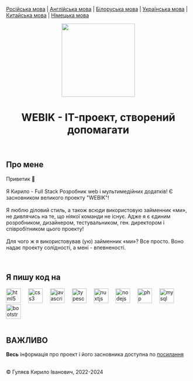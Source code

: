 <p><a href="https://github.com/gki-webik/gki-webik/blob/main/README.md">Російська мова</a> | <a href="https://github.com/gki-webik/gki-webik/blob/main/README-EN.md">Англійська мова</a> | <a href="https://github.com/gki-webik/gki-webik/blob/main/README-BE.md">Білоруська мова</a> | <a href="https://github.com/gki-webik/gki-webik/blob/main/README-UK.md">Українська мова</a> | <a href="https://github.com/gki-webik/gki-webik/blob/main/README-ZH.md">Китайська мова</a> | <a href="https://github.com/gki-webik/gki-webik/blob/main/README-DE.md">Німецька мова</a></p>
<div align="center">
  <kbd><img height="200" src="https://gki-webik.ru/mfs/s?path=/images/regular/iconka.png"  /></kbd>
</div>
<h1 align="center">WEBIK - IT-проект, створений допомагати</h1>
<br>
<h2 style="text-align: left;">Про мене</h2>
<p style="text-align: left;">Приветик 👋<br><br>Я Кирило - Full Stack Розробник web і мультимедійних додатків! Є засновником великого проекту "WEBIK"!<br><br>Я люблю діловий стиль, а також всюди використовую займенник «ми», не дивлячись на те, що ніякої команди не існує. Адже я є єдиним розробником, дизайнером, тестувальником, ген. директором і співробітником цього проекту!<br><br>Для чого ж я використовував (ую) займенник «ми»? Все просто. Воно надає проекту солідності, а мені - впевненості.</p>
<br>
<h2 style="text-align: left;">Я пишу код на</h2>
<div style="text-align: left;">
  <img src="https://cdn.jsdelivr.net/gh/devicons/devicon/icons/html5/html5-original.svg" height="40" alt="html5 logo"  />
  <img width="12" />
  <img src="https://cdn.jsdelivr.net/gh/devicons/devicon/icons/css3/css3-original.svg" height="40" alt="css3 logo"  />
  <img width="12" />
  <img src="https://cdn.jsdelivr.net/gh/devicons/devicon/icons/javascript/javascript-original.svg" height="40" alt="javascript logo"  />
  <img width="12" />
  <img src="https://cdn.jsdelivr.net/gh/devicons/devicon/icons/typescript/typescript-original.svg" height="40" alt="typescript logo"  />
  <img width="12" />
  <img src="https://cdn.jsdelivr.net/gh/devicons/devicon/icons/nuxtjs/nuxtjs-original.svg" height="40" alt="nuxtjs logo"  />
  <img width="12" />
  <img src="https://cdn.jsdelivr.net/gh/devicons/devicon/icons/nodejs/nodejs-original.svg" height="40" alt="nodejs logo"  />
  <img width="12" />
  <img src="https://cdn.jsdelivr.net/gh/devicons/devicon/icons/php/php-original.svg" height="40" alt="php logo"  />
  <img width="12" />
  <img src="https://cdn.jsdelivr.net/gh/devicons/devicon/icons/mysql/mysql-original.svg" height="40" alt="mysql logo"  />
  <img width="12" />
  <img src="https://cdn.jsdelivr.net/gh/devicons/devicon/icons/bootstrap/bootstrap-original.svg" height="40" alt="bootstrap logo"  />
</div>
<br>
<h2>ВАЖЛИВО</h2>
<p><b>Весь</b> інформація про проект і його засновника доступна по <a href="//gki-webik.ru/wk-data" target="_blank">посилання</a></p>
<br>
© Гуляєв Кирило Іванович, 2022-2024
